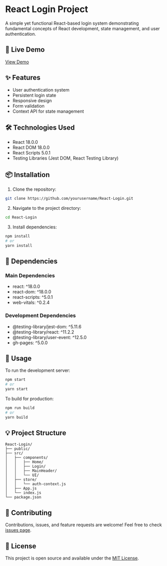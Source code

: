 # React Login Project

A simple yet functional React-based login system demonstrating fundamental concepts of React development, state management, and user authentication.

## 🚀 Live Demo
[View Demo](https://siracalaks.github.io/React-Login/)

## ✨ Features

- User authentication system
- Persistent login state
- Responsive design
- Form validation
- Context API for state management

## 🛠️ Technologies Used

- React 18.0.0
- React DOM 18.0.0
- React Scripts 5.0.1
- Testing Libraries (Jest DOM, React Testing Library)

## 📦 Installation

1. Clone the repository:
```bash
git clone https://github.com/yourusername/React-Login.git
```

2. Navigate to the project directory:
```bash
cd React-Login
```

3. Install dependencies:
```bash
npm install
# or
yarn install
```

## 🔧 Dependencies

### Main Dependencies
- react: ^18.0.0
- react-dom: ^18.0.0
- react-scripts: ^5.0.1
- web-vitals: ^0.2.4

### Development Dependencies
- @testing-library/jest-dom: ^5.11.6
- @testing-library/react: ^11.2.2
- @testing-library/user-event: ^12.5.0
- gh-pages: ^5.0.0

## 🚀 Usage

To run the development server:
```bash
npm start
# or
yarn start
```

To build for production:
```bash
npm run build
# or
yarn build
```

## 💡 Project Structure

```
React-Login/
├── public/
├── src/
│   ├── components/
│   │   ├── Home/
│   │   ├── Login/
│   │   ├── MainHeader/
│   │   └── UI/
│   ├── store/
│   │   └── auth-context.js
│   ├── App.js
│   └── index.js
└── package.json
```

## 🤝 Contributing

Contributions, issues, and feature requests are welcome! Feel free to check [issues page](https://github.com/yourusername/React-Login/issues).

## 📝 License

This project is open source and available under the [MIT License](LICENSE).


